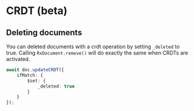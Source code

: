 # CRDT (beta)





## Deleting documents

You can deleted documents with a crdt operation by setting `_deleted` to true. Calling `RxDocument.remove()` will do exactly the same when CRDTs are activated.

```ts
await doc.updateCRDT({
    ifMatch: {
        $set: {
            _deleted: true
        }
    }
});
```
